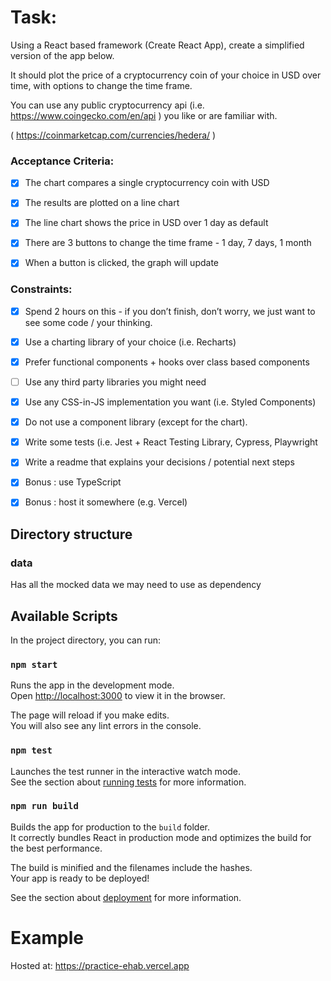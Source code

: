 # Task:

Using a React based framework (Create React App), create a simplified version of the app below.


It should plot the price of a cryptocurrency coin of your choice in USD over time, with options to change the time frame.


You can use any public cryptocurrency api (i.e. https://www.coingecko.com/en/api ) you like or are familiar with.





( https://coinmarketcap.com/currencies/hedera/ )  



### Acceptance Criteria:

- [x] The chart compares a single cryptocurrency coin with USD

- [x] The results are plotted on a line chart

- [x] The line chart shows the price in USD over 1 day as default

- [x] There are 3 buttons to change the time frame - 1 day, 7 days, 1 month

- [x] When a button is clicked, the graph will update



### Constraints:

- [x] Spend 2 hours on this - if you don’t finish, don’t worry, we just want to see some code / your thinking.

- [x] Use a charting library of your choice (i.e. Recharts)

- [x] Prefer functional components + hooks over class based components

- [ ] Use any third party libraries you might need

- [x] Use any CSS-in-JS implementation you want (i.e. Styled Components)

- [x] Do not use a component library (except for the chart).

- [x] Write some tests (i.e. Jest + React Testing Library, Cypress, Playwright

- [x] Write a readme that explains your decisions / potential next steps

- [x] Bonus : use TypeScript

- [x] Bonus : host it somewhere (e.g. Vercel)

## Directory structure

### data

Has all the mocked data we may need to use as dependency

## Available Scripts

In the project directory, you can run:

### `npm start`

Runs the app in the development mode.\
Open [http://localhost:3000](http://localhost:3000) to view it in the browser.

The page will reload if you make edits.\
You will also see any lint errors in the console.

### `npm test`

Launches the test runner in the interactive watch mode.\
See the section about [running tests](https://facebook.github.io/create-react-app/docs/running-tests) for more information.

### `npm run build`

Builds the app for production to the `build` folder.\
It correctly bundles React in production mode and optimizes the build for the best performance.

The build is minified and the filenames include the hashes.\
Your app is ready to be deployed!

See the section about [deployment](https://facebook.github.io/create-react-app/docs/deployment) for more information.


# Example

Hosted at: https://practice-ehab.vercel.app